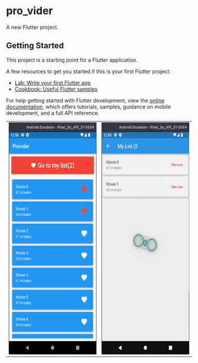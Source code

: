 # pro_vider

A new Flutter project.

## Getting Started

This project is a starting point for a Flutter application.

A few resources to get you started if this is your first Flutter project:

- [Lab: Write your first Flutter app](https://docs.flutter.dev/get-started/codelab)
- [Cookbook: Useful Flutter samples](https://docs.flutter.dev/cookbook)

For help getting started with Flutter development, view the
[online documentation](https://docs.flutter.dev/), which offers tutorials,
samples, guidance on mobile development, and a full API reference.
<table align = center>

  <tr>
    <td>
          <img src="preview/main.png" width="280" height="630" />  
  </td>
      <td>
            <img src="preview/save_value.png" width="280" height="630" />
  </td>

  </tr>
    </table>
